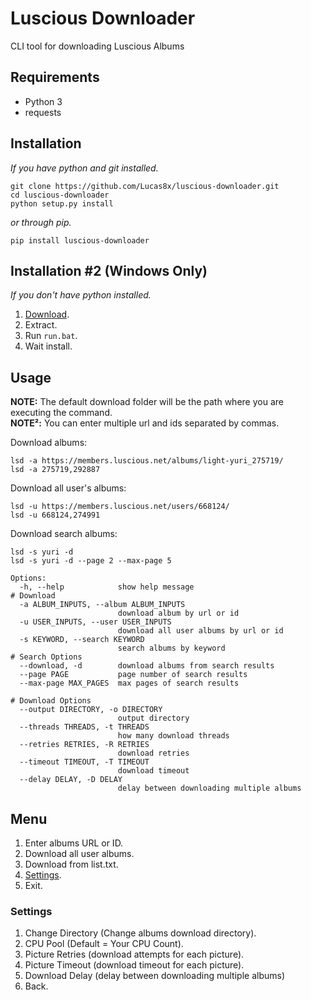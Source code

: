 # Luscious Downloader
CLI tool for downloading Luscious Albums

## Requirements
* Python 3
* requests

## Installation
*If you have python and git installed.*
<pre><code>git clone https://github.com/Lucas8x/luscious-downloader.git
cd luscious-downloader
python setup.py install
</code></pre>
*or through pip.*
<pre><code>pip install luscious-downloader
</code></pre>

## Installation #2 (Windows Only)
*If you don't have python installed.*
1. [Download](https://github.com/Lucas8x/luscious-downloader/archive/master.zip).
2. Extract.
3. Run `run.bat`.
4. Wait install.

## Usage
**NOTE:** The default download folder will be the path where you are executing the command.\
**NOTE²:** You can enter multiple url and ids separated by commas.

Download albums:
<pre><code>lsd -a https://members.luscious.net/albums/light-yuri_275719/
lsd -a 275719,292887
</code></pre>

Download all user's albums:
<pre><code>lsd -u https://members.luscious.net/users/668124/
lsd -u 668124,274991
</code></pre>

Download search albums:
<pre><code>lsd -s yuri -d
lsd -s yuri -d --page 2 --max-page 5
</code></pre>

<pre><code>Options:
  -h, --help            show help message
# Download
  -a ALBUM_INPUTS, --album ALBUM_INPUTS
                        download album by url or id
  -u USER_INPUTS, --user USER_INPUTS
                        download all user albums by url or id
  -s KEYWORD, --search KEYWORD
                        search albums by keyword
# Search Options
  --download, -d        download albums from search results
  --page PAGE           page number of search results
  --max-page MAX_PAGES  max pages of search results

# Download Options
  --output DIRECTORY, -o DIRECTORY
                        output directory
  --threads THREADS, -t THREADS
                        how many download threads
  --retries RETRIES, -R RETRIES
                        download retries
  --timeout TIMEOUT, -T TIMEOUT
                        download timeout
  --delay DELAY, -D DELAY
                        delay between downloading multiple albums
</code></pre>

## Menu
1. Enter albums URL or ID.
2. Download all user albums.
3. Download from list.txt.
4. [Settings](#settings).
0. Exit.

### Settings
1. Change Directory (Change albums download directory).
2. CPU Pool (Default = Your CPU Count).
3. Picture Retries (download attempts for each picture).
4. Picture Timeout (download timeout for each picture).
5. Download Delay (delay between downloading multiple albums)
0. Back.

